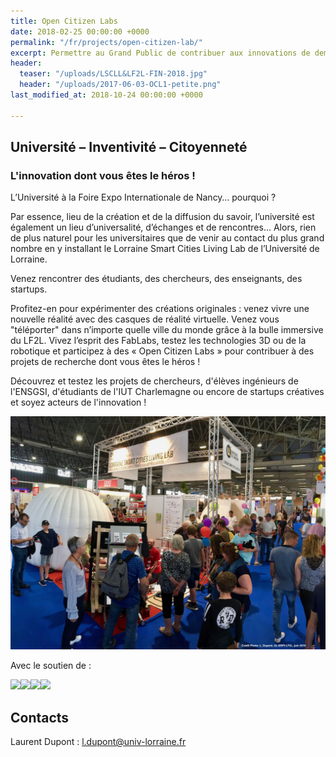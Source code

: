 ```yaml
---
title: Open Citizen Labs
date: 2018-02-25 00:00:00 +0000
permalink: "/fr/projects/open-citizen-lab/"
excerpt: Permettre au Grand Public de contribuer aux innovations de demain
header:
  teaser: "/uploads/LSCLL&LF2L-FIN-2018.jpg"
  header: "/uploads/2017-06-03-OCL1-petite.png"
last_modified_at: 2018-10-24 00:00:00 +0000

---
```

## **Université – Inventivité – Citoyenneté**

### **L'innovation dont vous êtes le héros !**

L’Université à la Foire Expo Internationale de Nancy… pourquoi ?

Par essence, lieu de la création et de la diffusion du savoir, l’université est également un lieu d’universalité, d’échanges et de rencontres… Alors, rien de plus naturel pour les universitaires que de venir au contact du plus grand nombre en y installant le Lorraine Smart Cities Living Lab de l’Université de Lorraine.

Venez rencontrer des étudiants, des chercheurs, des enseignants, des startups.

Profitez-en pour expérimenter des créations originales : venez vivre une nouvelle réalité avec des casques de réalité virtuelle. Venez vous "téléporter" dans n’importe quelle ville du monde grâce à la bulle immersive du LF2L. Vivez l’esprit des FabLabs, testez les technologies 3D ou de la robotique et participez à des « Open Citizen Labs » pour contribuer à des projets de recherche dont vous êtes le héros !

Découvrez et testez les projets de chercheurs, d'élèves ingénieurs de l'ENSGSI, d'étudiants de l'IUT Charlemagne ou encore de startups créatives et soyez acteurs de l'innovation !

![](/uploads/LSCLL&LF2L-FIN-2018.jpg)

Avec le soutien de :

![](http://www.grandnancy-congresetevenements.com/files/css/logo-destination-nancy.jpg)![](https://www.univ-lorraine.fr/sites/www.univ-lorraine.fr/files/logo-universite-de-lorraine.png)![](http://erpi.univ-lorraine.fr/assets/images/logo-ERPI.svg)![](https://www.ensgsi.univ-lorraine.fr/wp-content/uploads/2014/01/logo.png)

## Contacts

Laurent Dupont : l.dupont@univ-lorraine.fr